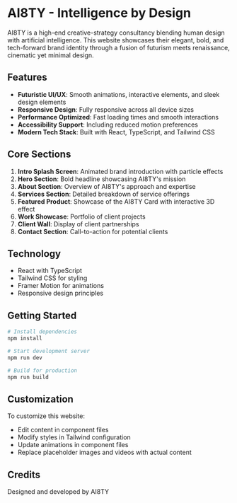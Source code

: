 
# AI8TY - Intelligence by Design

AI8TY is a high-end creative-strategy consultancy blending human design with artificial intelligence. This website showcases their elegant, bold, and tech-forward brand identity through a fusion of futurism meets renaissance, cinematic yet minimal design.

## Features

- **Futuristic UI/UX**: Smooth animations, interactive elements, and sleek design elements
- **Responsive Design**: Fully responsive across all device sizes
- **Performance Optimized**: Fast loading times and smooth interactions
- **Accessibility Support**: Including reduced motion preferences
- **Modern Tech Stack**: Built with React, TypeScript, and Tailwind CSS

## Core Sections

1. **Intro Splash Screen**: Animated brand introduction with particle effects
2. **Hero Section**: Bold headline showcasing AI8TY's mission
3. **About Section**: Overview of AI8TY's approach and expertise
4. **Services Section**: Detailed breakdown of service offerings
5. **Featured Product**: Showcase of the AI8TY Card with interactive 3D effect
6. **Work Showcase**: Portfolio of client projects
7. **Client Wall**: Display of client partnerships
8. **Contact Section**: Call-to-action for potential clients

## Technology

- React with TypeScript
- Tailwind CSS for styling
- Framer Motion for animations
- Responsive design principles

## Getting Started

```bash
# Install dependencies
npm install

# Start development server
npm run dev

# Build for production
npm run build
```

## Customization

To customize this website:

- Edit content in component files
- Modify styles in Tailwind configuration
- Update animations in component files
- Replace placeholder images and videos with actual content

## Credits

Designed and developed by AI8TY
